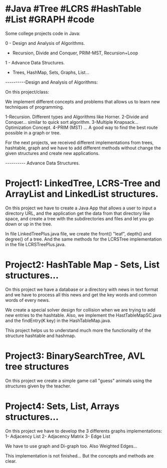 # #Java #Tree #LCRS #HashTable #List #GRAPH #code
Some college projects code in Java:

0 - Design and Analysis of Algorithms.
  * Recursion, Divide and Conquer, PRIM-MST, Recursion+Loop
  
1 - Advance Data Structures.
  * Trees, HashMap, Sets, Graphs, List...

----------Design and Analysis of Algorithms:

On this project/class:

We implement different concepts and problems that allows us to learn new techniques of programming.

1-Recursion. Different types and Algorithms like Horner.
2-Divide and Conquer... similar to quick sort algorithm.
3-Multiple Knapsack... Optimization Concept.
4-PRIM (MST) ... A good way to find the best route possible in a graph or tree.


For the next projects, we received different implementations from trees, hashtable, graph and we have to add different methods without change the given structures and create new applications.

---------- Advance Data Structures.
# Project1: LinkedTree, LCRS-Tree and ArrayList and LinkedList structures.

On this project we have to create a Java App that allows a user to input a directory URL, and the application get the data from that directory like space, and create a tree with the subdirectories and files and let you go down or up in the tree.

In file LinkedTreePlus.java file, we create the front() "leaf", depth() and degree() of a tree. And the same methods for the LCRSTree implementation in the file LCRSTreePlus.java.

# Project2: HashTable Map - Sets, List structures...

On this project we have a database or a directory with news in text format and we have to process all this news and get the key words and common words of every news.

We create a special solver design for collision when we are trying to add new entries to the hashtable. Also, we implement the HastTableMapSC.java and the
findEntry(K key) in the HashTableMap.java.

This project helps us to understand much more the functionality of the structure hashtable and hashmap.

# Project3: BinarySearchTree, AVL tree structures

On this project we create a simple game call "guess" animals using the structures given by the teacher.

# Project4: Sets, List, Arrays structures...

On this project we have to develop the 3 differents graphs implementations:
1- Adjacency List
2- Adjacency Matrix
3- Edge List

We have to use graph and Di-graph too. Also Weighted Edges...

This implementation is not finished... But the concepts and methods are clear.

